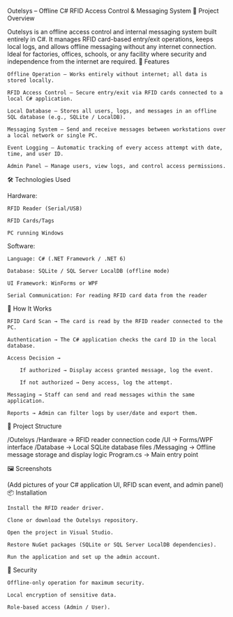 Outelsys – Offline C# RFID Access Control & Messaging System
📌 Project Overview

Outelsys is an offline access control and internal messaging system built entirely in C#.
It manages RFID card-based entry/exit operations, keeps local logs, and allows offline messaging without any internet connection.
Ideal for factories, offices, schools, or any facility where security and independence from the internet are required.
🚀 Features

    Offline Operation – Works entirely without internet; all data is stored locally.

    RFID Access Control – Secure entry/exit via RFID cards connected to a local C# application.

    Local Database – Stores all users, logs, and messages in an offline SQL database (e.g., SQLite / LocalDB).

    Messaging System – Send and receive messages between workstations over a local network or single PC.

    Event Logging – Automatic tracking of every access attempt with date, time, and user ID.

    Admin Panel – Manage users, view logs, and control access permissions.

🛠 Technologies Used

Hardware:

    RFID Reader (Serial/USB)

    RFID Cards/Tags

    PC running Windows

Software:

    Language: C# (.NET Framework / .NET 6)

    Database: SQLite / SQL Server LocalDB (offline mode)

    UI Framework: WinForms or WPF

    Serial Communication: For reading RFID card data from the reader

🔧 How It Works

    RFID Card Scan → The card is read by the RFID reader connected to the PC.

    Authentication → The C# application checks the card ID in the local database.

    Access Decision →

        If authorized → Display access granted message, log the event.

        If not authorized → Deny access, log the attempt.

    Messaging → Staff can send and read messages within the same application.

    Reports → Admin can filter logs by user/date and export them.

📂 Project Structure

/Outelsys
   /Hardware         → RFID reader connection code
   /UI               → Forms/WPF interface
   /Database         → Local SQLite database files
   /Messaging        → Offline message storage and display logic
   Program.cs        → Main entry point

🖼 Screenshots

(Add pictures of your C# application UI, RFID scan event, and admin panel)
📦 Installation

    Install the RFID reader driver.

    Clone or download the Outelsys repository.

    Open the project in Visual Studio.

    Restore NuGet packages (SQLite or SQL Server LocalDB dependencies).

    Run the application and set up the admin account.

🔐 Security

    Offline-only operation for maximum security.

    Local encryption of sensitive data.

    Role-based access (Admin / User).
